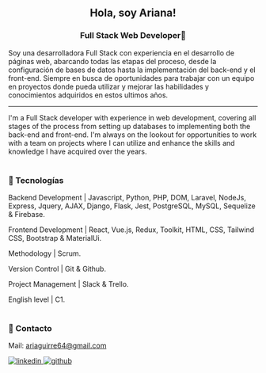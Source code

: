 <h2 align="center">Hola, soy Ariana!</h2>
<h3 align="center">Full Stack Web Developer🌄</h3>

Soy una desarrolladora Full Stack con experiencia en el desarrollo de páginas web, abarcando todas las etapas del proceso, desde la configuración de bases de datos hasta la implementación del back-end y el front-end. Siempre en busca de oportunidades para trabajar con un equipo en proyectos donde pueda utilizar y mejorar las habilidades y conocimientos adquiridos en estos ultimos años. 
<br/>

<hr/>

I'm a Full Stack developer with experience in web development, covering all stages of the process from setting up databases to implementing both the back-end and front-end. I'm always on the lookout for opportunities to work with a team on projects where I can utilize and enhance the skills and knowledge I have acquired over the years.
<br/>
<br/>

### :small_red_triangle_down: Tecnologías
Backend Development | Javascript, Python, PHP, DOM, Laravel, NodeJs, Express, Jquery, AJAX, Django, Flask, Jest, PostgreSQL, MySQL, Sequelize & Firebase.

Frontend Development | React, Vue.js, Redux, Toolkit, HTML, CSS, Tailwind CSS, Bootstrap & MaterialUi.

Methodology | Scrum.

Version Control | Git & Github.

Project Management | Slack & Trello.

English level | C1.
<br/>
<br/>
  
### :link: Contacto
Mail: ariaguirre64@gmail.com 
  
<a href="https://www.linkedin.com/in/arianaaguirrerubio/" target="_blank">
<img src=https://img.shields.io/badge/linkedin-%231E77B5.svg?&style=for-the-badge&logo=linkedin&logoColor=white alt=linkedin style="margin-bottom: 5px;" />
</a>
<a href="https://github.com/ariaguirre" target="_blank">
<img src=https://img.shields.io/badge/github-%2324292e.svg?&style=for-the-badge&logo=github&logoColor=white alt=github style="margin-bottom: 5px;" />
</a>
<br/>

